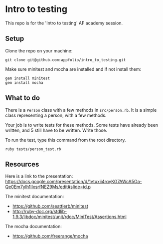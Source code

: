 # Intro to testing

This repo is for the 'Intro to testing' AF academy session.

## Setup
Clone the repo on your machine:

```
git clone git@github.com:appfolio/intro_to_testing.git
```

Make sure minitest and mocha are installed and if not install them:

```
gem install minitest
gem install mocha
```

## What to do
There is a `Person` class with a few methods in `src/person.rb`. It is a simple class representing a person, with a few methods.

Your job is to write tests for these methods. Some tests have already been written, and 5 still have to be written. Write those.

To run the test, type this command from the root directory.

```
ruby tests/person_test.rb
```

## Resources

Here is a link to the presentation: https://docs.google.com/presentation/d/1vtuxii4rqyKG7AWcA5Oa-Qe0Em7ylh1IIxsrfNEZ9Ms/edit#slide=id.p

The minitest documentation:
* https://github.com/seattlerb/minitest
* http://ruby-doc.org/stdlib-1.9.3/libdoc/minitest/unit/rdoc/MiniTest/Assertions.html

The mocha documentation:
* https://github.com/freerange/mocha

